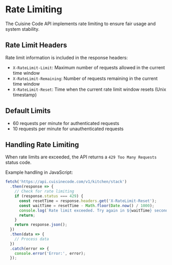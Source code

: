 # Rate Limiting

The Cuisine Code API implements rate limiting to ensure fair usage and system stability.

## Rate Limit Headers

Rate limit information is included in the response headers:

- `X-RateLimit-Limit`: Maximum number of requests allowed in the current time window
- `X-RateLimit-Remaining`: Number of requests remaining in the current time window
- `X-RateLimit-Reset`: Time when the current rate limit window resets (Unix timestamp)

## Default Limits

- 60 requests per minute for authenticated requests
- 10 requests per minute for unauthenticated requests

## Handling Rate Limiting

When rate limits are exceeded, the API returns a `429 Too Many Requests` status code.

Example handling in JavaScript:

```javascript
fetch('https://api.cuisinecode.com/v1/kitchen/stack')
  .then(response => {
    // Check for rate limiting
    if (response.status === 429) {
      const resetTime = response.headers.get('X-RateLimit-Reset');
      const waitTime = resetTime - Math.floor(Date.now() / 1000);
      console.log(`Rate limit exceeded. Try again in ${waitTime} seconds.`);
      return;
    }
    return response.json();
  })
  .then(data => {
    // Process data
  })
  .catch(error => {
    console.error('Error:', error);
  });
```

